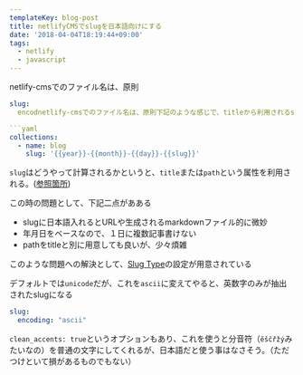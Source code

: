 ```yaml
---
templateKey: blog-post
title: netlifyCMSでslugを日本語向けにする
date: '2018-04-04T18:19:44+09:00'
tags:
  - netlify
  - javascript
---
```

netlify-cmsでのファイル名は、原則

```yaml
slug:
  encodnetlify-cmsでのファイル名は、原則下記のような感じで、titleから利用されるslugになる

```yaml
collections:
  - name: blog
    slug: '{{year}}-{{month}}-{{day}}-{{slug}}'
```

`slug`はどうやって計算されるかというと、`title`または`path`という属性を利用される。([参照箇所](https://github.com/netlify/netlify-cms/blob/master/src/backends/backend.js#L47-L75))

この時の問題として、下記二点があある

* slugに日本語入れるとURLや生成されるmarkdownファイル的に微妙
* 年月日をベースなので、１日に複数記事書けない
* pathをtitleと別に用意しても良いが、少々煩雑

このような問題への解決として、[Slug Type](https://www.netlifycms.org/docs/configuration-options/#slug-type)の設定が用意されている

デフォルトでは`unicode`だが、これを`ascii`に変えてやると、英数字のみが抽出されたslugになる

```yaml
slug:
  encoding: "ascii"
```

`clean_accents: true`というオプションもあり、これを使うと分音符（`ěščřžý`みたいなの）を普通の文字にしてくれるが、日本語だと使う事はなさそう。（ただつけといて損があるものでもない）

